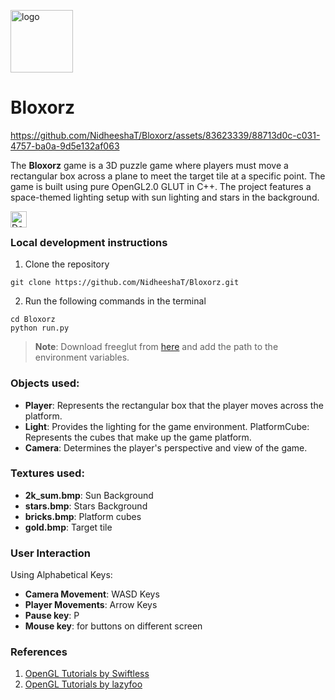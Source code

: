 <img width="100" alt=" logo" src="https://github.com/NidheeshaT/Bloxorz/assets/83623339/bac3c975-16f8-4d23-beaa-f314cd598aac"><h1>Bloxorz</h1>

https://github.com/NidheeshaT/Bloxorz/assets/83623339/88713d0c-c031-4757-ba0a-9d5e132af063

The **Bloxorz** game is a 3D puzzle game where players must move a rectangular box across a plane to meet the target tile at a specific point. The game is built using pure OpenGL2.0 GLUT in C++. The project features a space-themed lighting setup with sun lighting and stars in the background.

<a href="https://github.com/NidheeshaT/Bloxorz/releases/tag/v1.0.0" target="_blank"><img align="left" alt="Download game" src="https://dabuttonfactory.com/button.png?t=Download+Bloxorz&f=Open+Sans-Bold&ts=26&tc=f00&hp=45&vp=20&c=11&bgt=unicolored&bgc=eee" height=26px></a>
<br/>

### Local development instructions
1. Clone the repository
```
git clone https://github.com/NidheeshaT/Bloxorz.git
```
2. Run the following commands in the terminal
```
cd Bloxorz
python run.py
```

>**Note**: Download freeglut from [here](https://www.transmissionzero.co.uk/software/freeglut-devel/) and add the path to the environment variables.

### Objects used:
- **Player**: Represents the rectangular box that the player moves across the platform.
- **Light**: Provides the lighting for the game environment. PlatformCube: Represents the cubes that make up the game platform.
- **Camera**: Determines the player's perspective and view of the game.

### Textures used:
- **2k_sum.bmp**: Sun Background 
- **stars.bmp**: Stars Background 
- **bricks.bmp**: Platform cubes 
- **gold.bmp**: Target tile

### User Interaction
Using Alphabetical Keys: 
- **Camera Movement**: WASD Keys 
- **Player Movements**: Arrow Keys 
- **Pause key**: P
- **Mouse key**: for buttons on different screen

### References
1. [OpenGL Tutorials by Swiftless](https://www.swiftless.com/opengltuts.html)
2. [OpenGL Tutorials by lazyfoo](https://lazyfoo.net/tutorials/OpenGL/index.php)